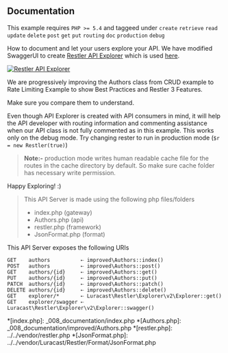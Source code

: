 ## Documentation 

 This example requires `PHP >= 5.4` and taggeed under `create` `retrieve` `read` `update` `delete` `post` `get` `put` `routing` `doc` `production` `debug`


How to document and let your users explore your API.
We have modified SwaggerUI to create
[Restler API Explorer](https://github.com/Luracast/Restler-API-Explorer)
which is used [here](explorer/index.html#!/authors-v1).

[![Restler API Explorer](../resources/explorer1.png)](explorer/index.html#!/authors-v1)

We are progressively improving the Authors class from CRUD example
to Rate Limiting Example to show Best Practices and Restler 3 Features.

Make sure you compare them to understand.

Even though API Explorer is created with API consumers in mind, it will help the
API developer with routing information and commenting assistance when  our API
class is not fully commented as in this example. This works only on the debug
mode. Try changing rester to run in production mode (`$r = new Restler(true)`)

> **Note:-** production mode writes human readable cache file for the routes in
> the cache directory by default. So make sure cache folder has necessary
> write permission.

Happy Exploring! :)

> This API Server is made using the following php files/folders
> 
> * index.php      (gateway)
> * Authors.php      (api)
> * restler.php      (framework)
> * JsonFormat.php      (format)

This API Server exposes the following URIs

    GET    authors          ⇠ improved\Authors::index()
    POST   authors          ⇠ improved\Authors::post()
    GET    authors/{id}     ⇠ improved\Authors::get()
    PUT    authors/{id}     ⇠ improved\Authors::put()
    PATCH  authors/{id}     ⇠ improved\Authors::patch()
    DELETE authors/{id}     ⇠ improved\Authors::delete()
    GET    explorer/*       ⇠ Luracast\Restler\Explorer\v2\Explorer::get()
    GET    explorer/swagger ⇠ Luracast\Restler\Explorer\v2\Explorer::swagger()








*[index.php]: _008_documentation/index.php
*[Authors.php]: _008_documentation/improved/Authors.php
*[restler.php]: ../../vendor/restler.php
*[JsonFormat.php]: ../../vendor/Luracast/Restler/Format/JsonFormat.php

